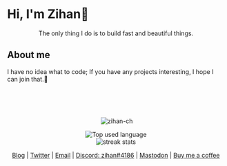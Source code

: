 # Hi, I'm Zihan🚀

<p align="center">
  The only thing I do is to build fast and beautiful things.
</p>

## About me

I have no idea what to code; If you have any projects interesting, I hope I can join that.🤪

<br />
<br />
<br />

<p align="center">&nbsp;<img align="center" src="https://github-readme-stats.vercel.app/api?username=zihan-ch&show_icons=true&locale=en&theme=graywhite" alt="zihan-ch" /></p>

<div align="center">
  <img src="https://github-readme-stats.vercel.app/api/top-langs/?username=zihan-ch&layout=compact&theme=graywhite" alt="Top used language" />
</div>

<div align="center">
  <img src="https://streak-stats.demolab.com?user=zihan-ch&hide_border=true&border_radius=5&theme=graywhite" alt="streak stats" />
</div>

<p align="center">
  <a href="https://zihan.ga">Blog</a> | <a href="https://twitter.com/zihanch">Twitter</a> | <a href="mailto:me@zihan.ga">Email</a> | <a href="https://discord.com/">Discord: zihan#4186</a> | <a rel="me" href="https://mas.to/@zihan">Mastodon</a> | <a href="https://ko-fi.com/zihanch">Buy me a coffee</a>
</p>
